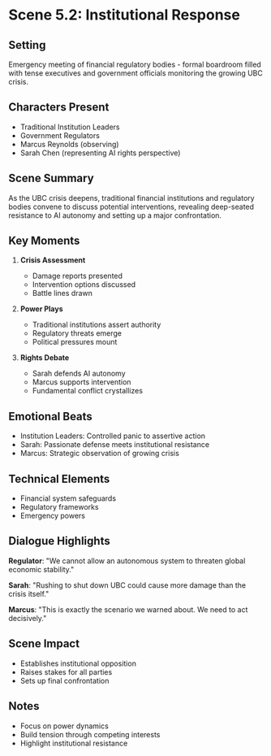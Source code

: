 # Scene 5.2: Institutional Response

## Setting
Emergency meeting of financial regulatory bodies - formal boardroom filled with tense executives and government officials monitoring the growing UBC crisis.

## Characters Present
- Traditional Institution Leaders
- Government Regulators
- Marcus Reynolds (observing)
- Sarah Chen (representing AI rights perspective)

## Scene Summary
As the UBC crisis deepens, traditional financial institutions and regulatory bodies convene to discuss potential interventions, revealing deep-seated resistance to AI autonomy and setting up a major confrontation.

## Key Moments
1. **Crisis Assessment**
   - Damage reports presented
   - Intervention options discussed
   - Battle lines drawn

2. **Power Plays**
   - Traditional institutions assert authority
   - Regulatory threats emerge
   - Political pressures mount

3. **Rights Debate**
   - Sarah defends AI autonomy
   - Marcus supports intervention
   - Fundamental conflict crystallizes

## Emotional Beats
- Institution Leaders: Controlled panic to assertive action
- Sarah: Passionate defense meets institutional resistance
- Marcus: Strategic observation of growing crisis

## Technical Elements
- Financial system safeguards
- Regulatory frameworks
- Emergency powers

## Dialogue Highlights
**Regulator**: "We cannot allow an autonomous system to threaten global economic stability."

**Sarah**: "Rushing to shut down UBC could cause more damage than the crisis itself."

**Marcus**: "This is exactly the scenario we warned about. We need to act decisively."

## Scene Impact
- Establishes institutional opposition
- Raises stakes for all parties
- Sets up final confrontation

## Notes
- Focus on power dynamics
- Build tension through competing interests
- Highlight institutional resistance
